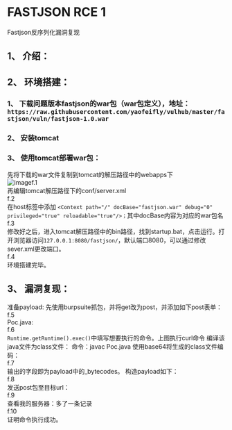 # FASTJSON RCE 1
Fastjson反序列化漏洞复现
## 1、       介绍：
## 2、       环境搭建：
### 1、       下载问题版本fastjson的war包（war包定义），地址：`https://raw.githubusercontent.com/yaofeifly/vulhub/master/fastjson/vuln/fastjson-1.0.war`
### 2、       安装tomcat
### 3、       使用tomcat部署war包：
先将下载的war文件复制到tomcat的解压路径中的webapps下<br>
![image]()f.1<br>
再编辑tomcat解压路径下的conf/server.xml<br>
f.2<br>
在host标签中添加
```<Context path="/" docBase="fastjson.war" debug="0" privileged="true" reloadable="true"/>；```其中docBase内容为对应的war包名<br>
f.3<br>
修改好之后，进入tomcat解压路径中的bin路径，找到startup.bat，点击运行。打开浏览器访问`127.0.0.1:8080/fastjson/`，默认端口8080，可以通过修改sever.xml更改端口。<br>
f.4<br>
环境搭建完毕。

## 3、       漏洞复现：
准备payload:
先使用burpsuite抓包，并将get改为post，并添加如下post表单：<br>
f.5<br>
Poc.java:<br>
f.6<br>
`Runtime.getRuntime().exec()`中填写想要执行的命令。上图执行curl命令
编译该java文件为class文件：
命令：javac  Poc.java
使用base64将生成的class文件编码：<br>
f.7<br>
输出的字段即为payload中的_bytecodes。
构造payload如下：<br>
f.8<br>
发送post包至目标url：<br>
f.9<br>
查看我的服务器：多了一条记录<br>
f.10<br>
证明命令执行成功。
